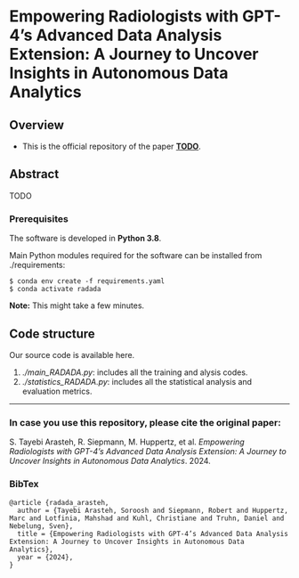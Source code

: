 # Empowering Radiologists with GPT-4’s Advanced Data Analysis Extension: A Journey to Uncover Insights in Autonomous Data Analytics


Overview
------

* This is the official repository of the paper [**TODO**](TODO).

Abstract
------
TODO

### Prerequisites

The software is developed in **Python 3.8**.



Main Python modules required for the software can be installed from ./requirements:

```
$ conda env create -f requirements.yaml
$ conda activate radada
```

**Note:** This might take a few minutes.


Code structure
---

Our source code is available here.

1. *./main_RADADA.py*: includes all the training and alysis codes.
2. *./statistics_RADADA.py*: includes all the statistical analysis and evaluation metrics.


------
### In case you use this repository, please cite the original paper:

S. Tayebi Arasteh, R. Siepmann, M. Huppertz, et al. *Empowering Radiologists with GPT-4’s Advanced Data Analysis Extension: A Journey to Uncover Insights in Autonomous Data Analytics*. 2024.

### BibTex

    @article {radada_arasteh,
      author = {Tayebi Arasteh, Soroosh and Siepmann, Robert and Huppertz, Marc and Lotfinia, Mahshad and Kuhl, Christiane and Truhn, Daniel and Nebelung, Sven},
      title = {Empowering Radiologists with GPT-4’s Advanced Data Analysis Extension: A Journey to Uncover Insights in Autonomous Data Analytics},
      year = {2024},
    }
